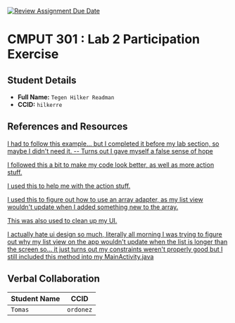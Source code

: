 [![Review Assignment Due Date](https://classroom.github.com/assets/deadline-readme-button-22041afd0340ce965d47ae6ef1cefeee28c7c493a6346c4f15d667ab976d596c.svg)](https://classroom.github.com/a/4btn9xaF)
# CMPUT 301 : Lab 2 Participation Exercise

## Student Details

- **Full Name:** `Tegen Hilker Readman`
- **CCID:** `hilkerre`

## References and Resources

[I had to follow this example... but I completed it before my lab section, so maybe I didn't need it. -- Turns out I gave myself a false sense of hope](https://eclass.srv.ualberta.ca/pluginfile.php/11705542/mod_label/intro/CMPUT301_LAB_2_INSTRUCTIONS.pdf)

[I followed this a bit to make my code look better, as well as more action stuff.](/https://stackoverflow.com/a/70769157)

[I used this to help me with the action stuff.](https://www.youtube.com/watch?v=Eiw5kRObUS0)

[I used this to figure out how to use an array adapter, as my list view wouldn't update when I added something new to the array.](https://developer.android.com/reference/android/widget/ArrayAdapter)

[This was also used to clean up my UI.](https://stackoverflow.com/a/21264550)

[I actually hate ui design so much, literally all morning I was trying to figure out why my list view on the app wouldn't update when the list is longer than the screen so... it just turns out my constraints weren't properly good but I still included this method into my MainActivity.java](https://developer.android.com/reference/android/widget/AbsListView#invalidateViews())
## Verbal Collaboration

| Student Name | CCID      |
| ------------ | --------- |
| `Tomas`      | `ordonez` |
